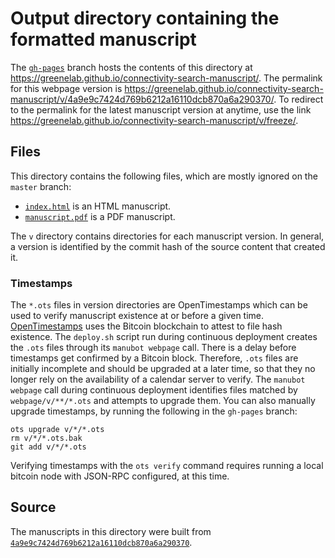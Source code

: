 # Output directory containing the formatted manuscript

The [`gh-pages`](https://github.com/greenelab/connectivity-search-manuscript/tree/gh-pages) branch hosts the contents of this directory at <https://greenelab.github.io/connectivity-search-manuscript/>.
The permalink for this webpage version is <https://greenelab.github.io/connectivity-search-manuscript/v/4a9e9c7424d769b6212a16110dcb870a6a290370/>.
To redirect to the permalink for the latest manuscript version at anytime, use the link <https://greenelab.github.io/connectivity-search-manuscript/v/freeze/>.

## Files

This directory contains the following files, which are mostly ignored on the `master` branch:

+ [`index.html`](index.html) is an HTML manuscript.
+ [`manuscript.pdf`](manuscript.pdf) is a PDF manuscript.

The `v` directory contains directories for each manuscript version.
In general, a version is identified by the commit hash of the source content that created it.

### Timestamps

The `*.ots` files in version directories are OpenTimestamps which can be used to verify manuscript existence at or before a given time.
[OpenTimestamps](https://opentimestamps.org/) uses the Bitcoin blockchain to attest to file hash existence.
The `deploy.sh` script run during continuous deployment creates the `.ots` files through its `manubot webpage` call.
There is a delay before timestamps get confirmed by a Bitcoin block.
Therefore, `.ots` files are initially incomplete and should be upgraded at a later time, so that they no longer rely on the availability of a calendar server to verify.
The `manubot webpage` call during continuous deployment identifies files matched by `webpage/v/**/*.ots` and attempts to upgrade them.
You can also manually upgrade timestamps, by running the following in the `gh-pages` branch:

```shell
ots upgrade v/*/*.ots
rm v/*/*.ots.bak
git add v/*/*.ots
```

Verifying timestamps with the `ots verify` command requires running a local bitcoin node with JSON-RPC configured, at this time.

## Source

The manuscripts in this directory were built from
[`4a9e9c7424d769b6212a16110dcb870a6a290370`](https://github.com/greenelab/connectivity-search-manuscript/commit/4a9e9c7424d769b6212a16110dcb870a6a290370).

